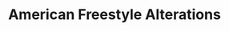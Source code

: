 ---
title: "American Freestyle Alterations"
url: /edmonds/american-freestyle-alterations/
shop: tailor
---